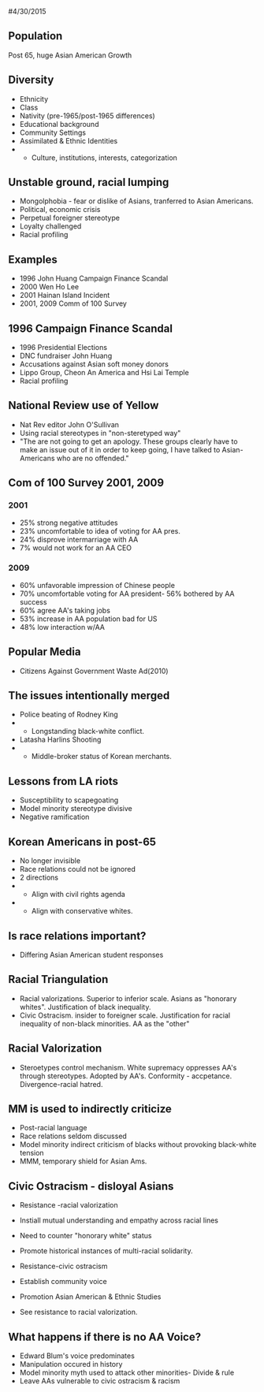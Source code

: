 #4/30/2015

## Population
Post 65, huge Asian American Growth

## Diversity
- Ethnicity
- Class
- Nativity (pre-1965/post-1965 differences)
- Educational background
- Community Settings
- Assimilated & Ethnic Identities
- - Culture, institutions, interests, categorization

## Unstable ground, racial lumping
- Mongolphobia - fear or dislike of Asians, tranferred to Asian Americans.
- Political, economic crisis
- Perpetual foreigner stereotype
- Loyalty challenged
- Racial profiling

## Examples
- 1996 John Huang Campaign Finance Scandal
- 2000 Wen Ho Lee
- 2001 Hainan Island Incident
- 2001, 2009 Comm of 100 Survey

## 1996 Campaign Finance Scandal
- 1996 Presidential Elections
- DNC fundraiser John Huang
- Accusations against Asian soft money donors
- Lippo Group, Cheon An America and Hsi Lai Temple
- Racial profiling

## National Review use of Yellow
- Nat Rev editor John O'Sullivan
- Using racial stereotypes in "non-steretyped way"
- "The are not going to get an apology.  These groups clearly have to make an issue out of it in order to keep going, I have talked to Asian-Americans who are no offended."

## Com of 100 Survey 2001, 2009
### 2001
- 25% strong negative attitudes
- 23% uncomfortable to idea of voting for AA pres.
- 24% disprove intermarriage with AA
- 7% would not work for an AA CEO

### 2009
- 60% unfavorable impression of Chinese people
- 70% uncomfortable voting for AA president- 56% bothered by AA success
- 60% agree AA's taking jobs
- 53% increase in AA population bad for US
- 48% low interaction w/AA

## Popular Media
- Citizens Against Government Waste Ad(2010)

## The issues intentionally merged
- Police beating of Rodney King
- - Longstanding black-white conflict.
- Latasha Harlins Shooting
- - Middle-broker status of Korean merchants.

## Lessons from LA riots
- Susceptibility to scapegoating
- Model minority stereotype divisive
- Negative ramification

## Korean Americans in post-65
- No longer invisible
- Race relations could not be ignored
- 2 directions
- - Align with civil rights agenda
- - Align with conservative whites.

## Is race relations important?
- Differing Asian American student responses

## Racial Triangulation
- Racial valorizations.  Superior to inferior scale.  Asians as "honorary whites".  Justification of black inequality.
- Civic Ostracism.  insider to foreigner scale.  Justification for racial inequality of non-black minorities.  AA as the "other"

## Racial Valorization
- Steroetypes control mechanism.  White supremacy oppresses AA's through stereotypes.  Adopted by AA's.  Conformity - accpetance.  Divergence-racial hatred.

## MM is used to indirectly criticize
- Post-racial language
- Race relations seldom discussed
- Model minority indirect criticism of blacks without provoking black-white tension
- MMM, temporary shield for Asian Ams.

## Civic Ostracism - disloyal Asians
- Resistance -racial valorization
- Instiall mutual understanding and empathy across racial lines
- Need to counter "honorary white" status
- Promote historical instances of multi-racial solidarity.

- Resistance-civic ostracism
- Establish community voice
- Promotion Asian American & Ethnic Studies
- See resistance to racial valorization.

## What happens if there is no AA Voice?
- Edward Blum's voice predominates
- Manipulation occured in history
- Model minority myth used to attack other minorities- Divide & rule
- Leave AAs vulnerable to civic ostracism & racism

